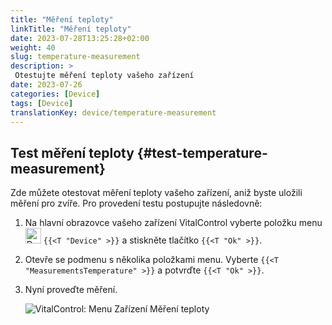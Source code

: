 ```yaml
---
title: "Měření teploty"
linkTitle: "Měření teploty"
date: 2023-07-28T13:25:28+02:00
weight: 40
slug: temperature-measurement
description: >
 Otestujte měření teploty vašeho zařízení
date: 2023-07-26
categories: [Device]
tags: [Device]
translationKey: device/temperature-measurement
---
```

## Test měření teploty {#test-temperature-measurement}

Zde můžete otestovat měření teploty vašeho zařízení, aniž byste uložili měření pro zvíře. Pro provedení testu postupujte následovně:

1. Na hlavní obrazovce vašeho zařízení VitalControl vyberte položku menu <img src="/icons/device.svg" width="25" align="bottom" alt="Device" /> `{{<T "Device" >}}` a stiskněte tlačítko `{{<T "Ok" >}}`.

2. Otevře se podmenu s několika položkami menu. Vyberte `{{<T "MeasurementsTemperature" >}}` a potvrďte `{{<T "Ok" >}}`.

3. Nyní proveďte měření.

   ![VitalControl: Menu Zařízení Měření teploty](../images/temperature.png "Test měření teploty")

